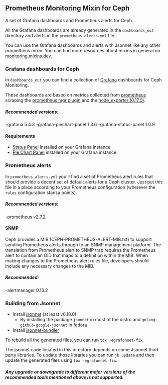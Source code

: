 ## Prometheus Monitoring Mixin for Ceph
A set of Grafana dashboards and Prometheus alerts for Ceph.

All the Grafana dashboards are already generated in the `dashboards_out`
directory and alerts in the `prometheus_alerts.yml` file.

You can use the Grafana dashboards and alerts with Jsonnet like any other
prometheus mixin. You can find more resources about mixins in general on
[monitoring.mixins.dev](https://monitoring.mixins.dev/).

### Grafana dashboards for Ceph
In `dashboards_out` you can find a collection of
[Grafana](https://grafana.com/grafana) dashboards for Ceph Monitoring.

These dashboards are based on metrics collected
from [prometheus](https://prometheus.io/) scraping the [prometheus mgr
plugin](http://docs.ceph.com/en/latest/mgr/prometheus/) and the
[node_exporter (0.17.0)](https://github.com/prometheus/node_exporter).

##### Recommended versions: 
-grafana 5.4.3
    -grafana-piechart-panel 1.3.6
    -grafana-status-panel 1.0.9

#### Requirements

- [Status Panel](https://grafana.com/plugins/vonage-status-panel) installed on
 your Grafana instance
- [Pie Chart Panel](https://grafana.com/grafana/plugins/grafana-piechart-panel/)
 installed on your Grafana instance


### Prometheus alerts
In `prometheus_alerts.yml` you'll find a set of Prometheus
alert rules that should provide a decent set of default alerts for a
Ceph cluster. Just put this file in a place according to your Prometheus
configuration (wherever the `rules` configuration stanza points).

##### Recommended versions: 
-prometheus v2.7.2

#### SNMP
Ceph provides a MIB (CEPH-PROMETHEUS-ALERT-MIB.txt) to support sending Prometheus
alerts through to an SNMP management platform. The translation from Prometheus
alert to SNMP trap requires the Prometheus alert to contain an OID that maps to
a definition within the MIB. When making changes to the Prometheus alert rules
file, developers should include any necessary changes to the MIB. 

##### Recommended: 
-alertmanager 0.16.2

### Building from Jsonnet

- Install [jsonnet](https://jsonnet.org/) (at least v0.18.0)
    - By installing the package `jsonnet` in most of the distro and
      `golang-github-google-jsonnet` in fedora
- Install [jsonnet-bundler](https://github.com/jsonnet-bundler/jsonnet-bundler)

To rebuild all the generated files, you can run `tox -egrafonnet-fix`.

The jsonnet code located in this directory depends on some Jsonnet third party
libraries. To update those libraries you can run `jb update` and then update
the generated files using `tox -egrafonnet-fix`.

##### Any upgrade or downgrade to different major versions of the recommended tools mentioned above is not supported.
